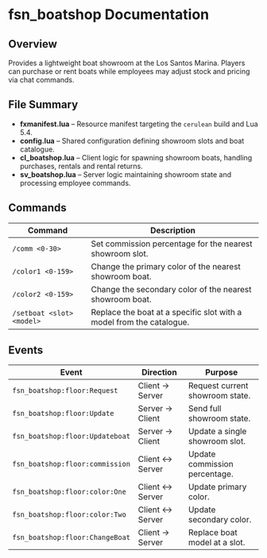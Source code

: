 # fsn_boatshop Documentation

## Overview
Provides a lightweight boat showroom at the Los Santos Marina. Players can purchase or rent boats while employees may adjust stock and pricing via chat commands.

## File Summary
- **fxmanifest.lua** – Resource manifest targeting the `cerulean` build and Lua 5.4.
- **config.lua** – Shared configuration defining showroom slots and boat catalogue.
- **cl_boatshop.lua** – Client logic for spawning showroom boats, handling purchases, rentals and rental returns.
- **sv_boatshop.lua** – Server logic maintaining showroom state and processing employee commands.

## Commands
| Command | Description |
|---------|-------------|
| `/comm <0-30>` | Set commission percentage for the nearest showroom slot. |
| `/color1 <0-159>` | Change the primary color of the nearest showroom boat. |
| `/color2 <0-159>` | Change the secondary color of the nearest showroom boat. |
| `/setboat <slot> <model>` | Replace the boat at a specific slot with a model from the catalogue. |

## Events
| Event | Direction | Purpose |
|-------|-----------|---------|
| `fsn_boatshop:floor:Request` | Client → Server | Request current showroom state. |
| `fsn_boatshop:floor:Update` | Server → Client | Send full showroom state. |
| `fsn_boatshop:floor:Updateboat` | Server → Client | Update a single showroom slot. |
| `fsn_boatshop:floor:commission` | Client ↔ Server | Update commission percentage. |
| `fsn_boatshop:floor:color:One` | Client ↔ Server | Update primary color. |
| `fsn_boatshop:floor:color:Two` | Client ↔ Server | Update secondary color. |
| `fsn_boatshop:floor:ChangeBoat` | Client → Server | Replace boat model at a slot. |
